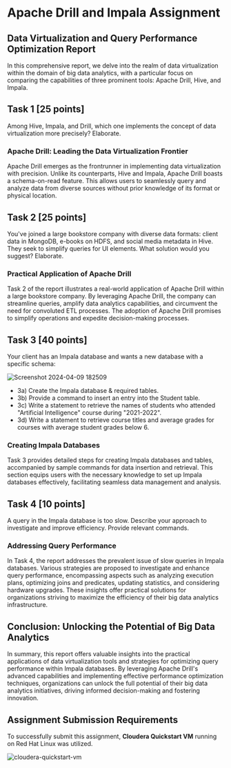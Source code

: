 # Apache Drill and Impala Assignment

## Data Virtualization and Query Performance Optimization Report

In this comprehensive report, we delve into the realm of data virtualization within the domain of big data analytics, with a particular focus on comparing the capabilities of three prominent tools: Apache Drill, Hive, and Impala.

## Task 1 [25 points]
Among Hive, Impala, and Drill, which one implements the concept of data virtualization more precisely? Elaborate.

### Apache Drill: Leading the Data Virtualization Frontier

Apache Drill emerges as the frontrunner in implementing data virtualization with precision. Unlike its counterparts, Hive and Impala, Apache Drill boasts a schema-on-read feature. This allows users to seamlessly query and analyze data from diverse sources without prior knowledge of its format or physical location.

## Task 2 [25 points]
You've joined a large bookstore company with diverse data formats: client data in MongoDB, e-books on HDFS, and social media metadata in Hive. They seek to simplify queries for UI elements. What solution would you suggest? Elaborate.

### Practical Application of Apache Drill

Task 2 of the report illustrates a real-world application of Apache Drill within a large bookstore company. By leveraging Apache Drill, the company can streamline queries, amplify data analytics capabilities, and circumvent the need for convoluted ETL processes. The adoption of Apache Drill promises to simplify operations and expedite decision-making processes.

## Task 3 [40 points]
Your client has an Impala database and wants a new database with a specific schema:

![Screenshot 2024-04-09 182509](https://github.com/Lefteris-Souflas/Apache-Drill-and-Impala/assets/143879796/a58bcc70-fba0-4973-8275-dabc6ba878b3)

- 3a) Create the Impala database & required tables.
- 3b) Provide a command to insert an entry into the Student table.
- 3c) Write a statement to retrieve the names of students who attended "Artificial Intelligence" course during "2021-2022".
- 3d) Write a statement to retrieve course titles and average grades for courses with average student grades below 6.

### Creating Impala Databases

Task 3 provides detailed steps for creating Impala databases and tables, accompanied by sample commands for data insertion and retrieval. This section equips users with the necessary knowledge to set up Impala databases effectively, facilitating seamless data management and analysis.

## Task 4 [10 points]
A query in the Impala database is too slow. Describe your approach to investigate and improve efficiency. Provide relevant commands.

### Addressing Query Performance

In Task 4, the report addresses the prevalent issue of slow queries in Impala databases. Various strategies are proposed to investigate and enhance query performance, encompassing aspects such as analyzing execution plans, optimizing joins and predicates, updating statistics, and considering hardware upgrades. These insights offer practical solutions for organizations striving to maximize the efficiency of their big data analytics infrastructure.

## Conclusion: Unlocking the Potential of Big Data Analytics

In summary, this report offers valuable insights into the practical applications of data virtualization tools and strategies for optimizing query performance within Impala databases. By leveraging Apache Drill's advanced capabilities and implementing effective performance optimization techniques, organizations can unlock the full potential of their big data analytics initiatives, driving informed decision-making and fostering innovation.

## Assignment Submission Requirements

To successfully submit this assignment, **Cloudera Quickstart VM** running on Red Hat Linux was utilized.

![cloudera-quickstart-vm](https://github.com/Lefteris-Souflas/Apache-Drill-and-Impala/assets/143879796/3b4df4f9-0775-41d0-9cba-cf6c8d30f567)
